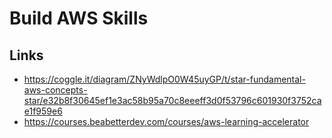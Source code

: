 # Build AWS Skills

## Links
* https://coggle.it/diagram/ZNyWdlpO0W45uyGP/t/star-fundamental-aws-concepts-star/e32b8f30645ef1e3ac58b95a70c8eeeff3d0f53796c601930f3752cae1f959e6
* https://courses.beabetterdev.com/courses/aws-learning-accelerator

